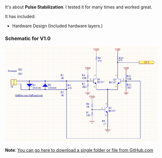 It's about **Pulse Stabilization**. I tested it for many times and worked great.

It has included:
- Hardware Design (Included hardware layers.)

### Schematic for V1.0
![This is an image](https://github.com/AliRezaJoodi/Electronic-Modules/blob/main/Pulse%20Stabilization/Hardware%20Design/V1.0.png?raw=true)

**Note**: [You can go here to download a single folder or file from GitHub.com](https://minhaskamal.github.io/DownGit/#/home)
